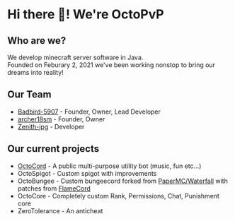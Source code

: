 # Hi there 👋! We're OctoPvP

## Who are we?
We develop minecraft server software in Java. <br>
Founded on Feburary 2, 2021 we've been working nonstop to bring our dreams into reality!

## Our Team
 - [Badbird-5907](https://github.com/Badbird-5907) - Founder, Owner, Lead Developer
 - [archer18sm](https://twitter.com/archer18sm) - Founder, Owner
 - [Zenith-jpg](https://github.com/Zenith-jpg) - Developer

## Our current projects
 - [OctoCord](https://badbird5907.xyz/octocord) - A public multi-purpose utility bot (music, fun etc...)
 - OctoSpigot - Custom spigot with improvements
 - OctoBungee - Custom bungeecord forked from [PaperMC/Waterfall](https://github.com/PaperMC/Waterfall) with patches from [FlameCord](https://github.com/2lstudios-mc/FlameCord)
 - OctoCore - Completely custom Rank, Permissions, Chat, Punishment core
 - ZeroTolerance - An anticheat
